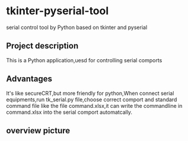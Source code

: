 # tkinter-pyserial-tool
serial control tool by Python based on tkinter and pyserial
## Project description
This is a Python application,uesd for controlling serial comports
## Advantages
It's like secureCRT,but more friendly for python,When connect serial equipments,run tk_serial.py file,choose correct comport and standard command file like the file command.xlsx,it can write the commandline in command.xlsx into the serial comport automatcally.
## overview picture
